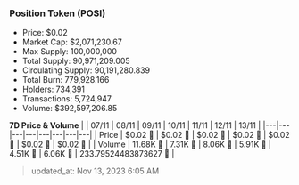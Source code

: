 
  ### Position Token (POSI)
  - Price: $0.02
  - Market Cap: $2,071,230.67
  - Max Supply: 100,000,000
  - Total Supply: 90,971,209.005
  - Circulating Supply: 90,191,280.839
  - Total Burn: 779,928.166
  - Holders: 734,391
  - Transactions: 5,724,947
  - Volume: $392,597,206.85

  **7D Price & Volume**
  | | 07&#x2F;11 | 08&#x2F;11 | 09&#x2F;11 | 10&#x2F;11 | 11&#x2F;11 | 12&#x2F;11 | 13&#x2F;11 |
  |---|---|---|---|---|---|---|---|
  | Price | $0.02 🔻 | $0.02 🚀 | $0.02 🔻 | $0.02 🔻 | $0.02 🚀 | $0.02 🚀 | $0.02 🚀 |
  | Volume | 11.68K 🚀 | 7.31K 🔻 | 8.06K 🚀 | 5.91K 🔻 | 4.51K 🔻 | 6.06K 🚀 | 233.79524483873627 🔻 |

  > updated_at: Nov 13, 2023 6:05 AM
